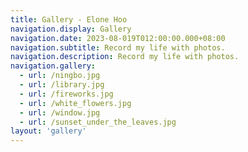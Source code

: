 ```yaml
---
title: Gallery - Elone Hoo
navigation.display: Gallery
navigation.date: 2023-08-019T012:00:00.000+08:00
navigation.subtitle: Record my life with photos.
navigation.description: Record my life with photos.
navigation.gallery:
  - url: /ningbo.jpg
  - url: /library.jpg
  - url: /fireworks.jpg
  - url: /white_flowers.jpg
  - url: /window.jpg
  - url: /sunset_under_the_leaves.jpg
layout: 'gallery'
---
```

